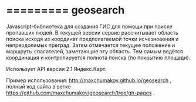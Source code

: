 =========
geosearch
=========

Javascript-библиотека для создания ГИС для помощи при поиске пропавших людей. В текущей версии сервис рассчитывает область поиска исходя из координат предполагаемой точки исчезновения и непреодолимых преград. Затем отмечается текущее положение и маршруты спасателей, заметающие эту область. Тем самым ведётся координация и контролируется полнота поиска (по покрытию площади).

Использует API версии 2.1 Яндекс.Карт.

Пример использования: http://maxchumakov.github.io/geosearch , полный код сайта в ветке https://github.com/maxchumakov/geosearch/tree/gh-pages .